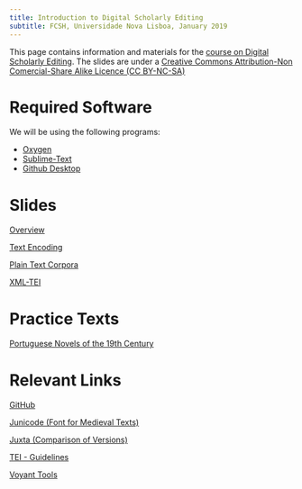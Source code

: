 ```yaml
---
title: Introduction to Digital Scholarly Editing
subtitle: FCSH, Universidade Nova Lisboa, January 2019
---
```

This page contains information and materials for the [course on Digital Scholarly Editing](http://fcsh.unl.pt/formacao-ao-longo-da-vida/cursos-livres/CAN/cursos-can-1/introducao-a-edicao-digital-academica). The slides are under a [Creative Commons Attribution-Non Comercial-Share Alike Licence (CC BY-NC-SA)](https://creativecommons.org/licenses/by-nc-sa/4.0/legalcode)

# Required Software

We will be using the following programs:

+ [Oxygen](https://www.oxygenxml.com/)
+ [Sublime-Text](https://www.sublimetext.com/)
+ [Github Desktop](https://desktop.github.com/)


# Slides

[Overview](https://GusRiva.github.io/slides/DSE_Intro.pdf)

[Text Encoding](https://GusRiva.github.io/slides/DSE_Digital_Text_Unicode.pdf)

[Plain Text Corpora](https://GusRiva.github.io/slides/DSE_Plain_Text_Corpora.pdf)

[XML-TEI](https://GusRiva.github.io/slides/DSE_TEI_intro.pdf)


# Practice Texts

<a href="http://www.mediafire.com/folder/o3d451cdbnne4/portuguese_novels" target="_blank">Portuguese Novels of the 19th Century</a>

# Relevant Links

<a href="https://github.com/">GitHub</a>

<a href="http://junicode.sourceforge.net/">Junicode (Font for Medieval Texts)</a>

<a href="http://juxtacommons.org/">Juxta (Comparison of Versions)</a>

<a href="http://www.tei-c.org/release/doc/tei-p5-doc/en/html/index.html">TEI - Guidelines</a>

<a href="https://voyant-tools.org/">Voyant Tools</a>